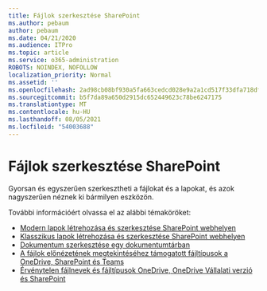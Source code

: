 ```yaml
---
title: Fájlok szerkesztése SharePoint
ms.author: pebaum
author: pebaum
ms.date: 04/21/2020
ms.audience: ITPro
ms.topic: article
ms.service: o365-administration
ROBOTS: NOINDEX, NOFOLLOW
localization_priority: Normal
ms.assetid: ''
ms.openlocfilehash: 2ad98cb08bf930a5fa663cedcd028e9a2a1cd517f33dfa718dfb7bbad6607d89
ms.sourcegitcommit: b5f7da89a650d2915dc652449623c78be6247175
ms.translationtype: MT
ms.contentlocale: hu-HU
ms.lasthandoff: 08/05/2021
ms.locfileid: "54003688"
---
```

# <a name="editing-files-in-sharepoint"></a>Fájlok szerkesztése SharePoint

Gyorsan és egyszerűen szerkesztheti a fájlokat és a lapokat, és azok nagyszerűen néznek ki bármilyen eszközön. 

További információért olvassa el az alábbi témaköröket:

- [Modern lapok létrehozása és szerkesztése SharePoint webhelyen](https://support.office.com/article/create-and-use-modern-pages-on-a-sharepoint-site-b3d46deb-27a6-4b1e-87b8-df851e503dec)
- [Klasszikus lapok létrehozása és szerkesztése SharePoint webhelyen](https://support.office.com/article/create-and-edit-classic-sharepoint-pages-ee50e4a0-d0c1-48c8-86e9-d468a8b13bac)
- [Dokumentum szerkesztése egy dokumentumtárban](https://support.office.com/article/Edit-a-document-in-a-document-library-02d8497f-1c13-4114-949a-b8466f639b07)
- [A fájlok előnézetének megtekintéséhez támogatott fájltípusok a OneDrive, SharePoint és Teams](https://support.office.com/article/file-types-supported-for-previewing-files-in-onedrive-sharepoint-and-teams-e054cd0f-8ef2-4ccb-937e-26e37419c5e4)
- [Érvénytelen fájlnevek és fájltípusok OneDrive, OneDrive Vállalati verzió és SharePoint](https://support.office.com/article/Invalid-file-names-and-file-types-in-OneDrive-OneDrive-for-Business-and-SharePoint-64883a5d-228e-48f5-b3d2-eb39e07630fa)